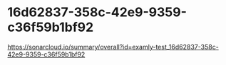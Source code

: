 # 16d62837-358c-42e9-9359-c36f59b1bf92
https://sonarcloud.io/summary/overall?id=examly-test_16d62837-358c-42e9-9359-c36f59b1bf92
